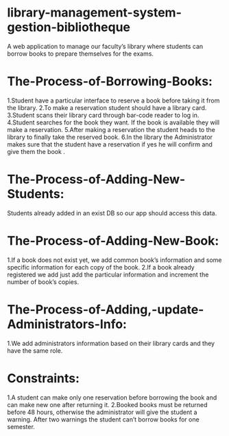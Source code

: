 # library-management-system-gestion-bibliotheque
A web application to manage our faculty’s library where students can borrow books to prepare themselves for the exams.
# The-Process-of-Borrowing-Books: 
1.Student have a particular interface to reserve a book before taking it from the library.
2.To make a reservation student should have a library card.
3.Student scans their library card through bar-code reader to log in.
4.Student searches for the book they want. If the book is available they will make a reservation.
5.After making a reservation the student heads to the library to finally take the reserved book.
6.In the library the Administrator makes sure that the student have a reservation if yes he will confirm and give them the book .
# The-Process-of-Adding-New-Students:
Students already added in an exist DB so our app should access this data.
# The-Process-of-Adding-New-Book:
1.If a book does not exist yet, we add common book’s information and some specific information for each copy of the book.
2.If a book already registered we add just add the particular information and increment the number of book’s copies.
# The-Process-of-Adding,-update-Administrators-Info:
1.We add administrators information based on their library cards and they have the same role.

# Constraints:

1.A student can make only one reservation before borrowing the book and can make new one after returning it.
2.Booked books must be returned before 48 hours, otherwise the administrator will give the student a warning. After two warnings the student can’t borrow books for one semester.

